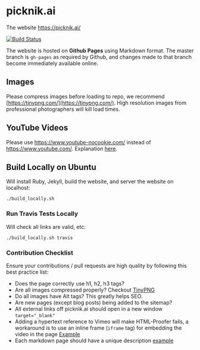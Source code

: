 # picknik.ai

The website https://picknik.ai/

[![Build Status](https://travis-ci.com/PickNikRobotics/picknik.ai.svg?token=o9hPQnr2kShM9ckDs6J8&branch=master)](https://travis-ci.com/PickNikRobotics/picknik.ai)

The website is hosted on **Github Pages** using Markdown format. The master branch is ``gh-pages`` as required by Github, and changes made to that branch become immediately available online.

## Images

Please compress images before loading to repo, we recommend [https://tinypng.com/](https://tinypng.com/). High resolution images from professional photographers will kill load times.

## YouTube Videos

Please use https://www.youtube-nocookie.com/ instead of  https://www.youtube.com/. Explanation [here](https://github.com/ros-planning/moveit.ros.org/issues/232).

## Build Locally on Ubuntu

Will install Ruby, Jekyll, build the website, and server the website on localhost:

    ./build_locally.sh

### Run Travis Tests Locally

Will check all links are valid, etc:

    ./build_locally.sh travis

### Contribution Checklist

Ensure your contributions / pull requests are high quality by following this best practice list:

- Does the page correctly use h1, h2, h3 tags?
- Are all images compressed properly? Checkout [TinyPNG](https://tinypng.com/)
- Do all images have Alt tags? This greatly helps SEO.
- Are new pages (except blog posts) being added to the sitemap?
- All external links off picknik.ai should open in a new window ``target="_blank"``
- Adding a hypertext reference to Vimeo will make HTML-Proofer fails, a workaround is to use an inline frame (`iframe` tag) for embedding the video in the page [Example](https://github.com/PickNikRobotics/picknik.ai/blame/master/_posts/2019-12-20-moveit-grasps.md#L29)
- Each markdown page should have a unique description [example](https://github.com/PickNikRobotics/picknik.ai/blame/master/_posts/2019-12-20-moveit-grasps.md#L9)
